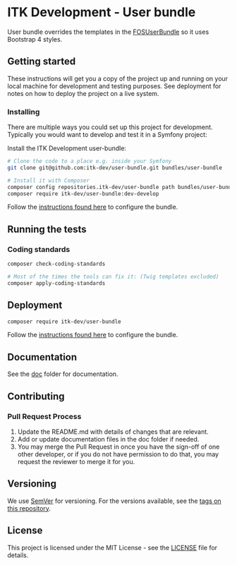 # ITK Development - User bundle

User bundle overrides the templates in the [FOSUserBundle](https://github.com/FriendsOfSymfony/FOSUserBundle) so it uses
Bootstrap 4 styles.

## Getting started

These instructions will get you a copy of the project up and running on your local machine for development and testing purposes. See deployment for notes on how to deploy the project on a live system.

### Installing

There are multiple ways you could set up this project for development. Typically you would want to develop and test it in a Symfony project:

Install the ITK Development user-bundle:

```bash
# Clone the code to a place e.g. inside your Symfony 
git clone git@github.com:itk-dev/user-bundle.git bundles/user-bundle

# Install it with Composer
composer config repositories.itk-dev/user-bundle path bundles/user-bundle
composer require itk-dev/user-bundle:dev-develop
```

Follow the [instructions found here](doc/configuration.md) to configure the bundle.

## Running the tests

### Coding standards

```bash
composer check-coding-standards

# Most of the times the tools can fix it: (Twig templates excluded)
composer apply-coding-standards
```
## Deployment

```bash
composer require itk-dev/user-bundle
```

Follow the [instructions found here](doc/configuration.md) to configure the bundle.

## Documentation

See the [doc](doc) folder for documentation.

## Contributing

### Pull Request Process

1. Update the README.md with details of changes that are relevant.
2. Add or update documentation files in the doc folder if needed.
3. You may merge the Pull Request in once you have the sign-off of one other developer, or if you 
   do not have permission to do that, you may request the reviewer to merge it for you.

## Versioning

We use [SemVer](http://semver.org/) for versioning. For the versions available, see the [tags on this repository](https://github.com/itk-dev/user-bundle/tags). 

## License

This project is licensed under the MIT License - see the [LICENSE](LICENSE) file for details.
